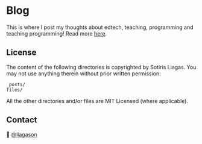 # Blog

This is where I post my thoughts about edtech, teaching, programming and teaching programming! Read more [here](https://liagason.github.io).

## License

The content of the following directories is copyrighted by Sotiris Liagas. You may not use anything therein without prior written permission:

```
_posts/
files/
```

All the other directories and/or files are MIT Licensed (where applicable).

## Contact

:wave: [@liagason](https://twitter.com/liagason)
